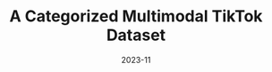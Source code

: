 ---
title: "A Categorized Multimodal TikTok Dataset"
collection: publications
permalink: /publication/2023-11-A-Categorized-Multimodal-TikTok-Dataset
date: 2023-11
venue: 'Weizenbaum Library'
citation: ' Lion Wedel, &quot;A Categorized Multimodal TikTok Dataset.&quot; Weizenbaum Library, 1900.'
doi: 'https://www.weizenbaum-library.de/handle/id/420'
---